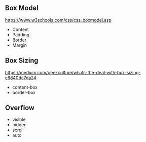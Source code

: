 ## Box Model

https://www.w3schools.com/css/css_boxmodel.asp
- Content
- Padding
- Border
- Margin

## Box Sizing

https://medium.com/geekculture/whats-the-deal-with-box-sizing-c8840dc7da24
- content-box
- border-box 
## Overflow

- visible
- hidden
- scroll
- auto
